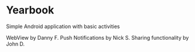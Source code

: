 # Yearbook

Simple Android application with basic activities

WebView by Danny F.
Push Notifications by Nick S.
Sharing functionality by John D. 

